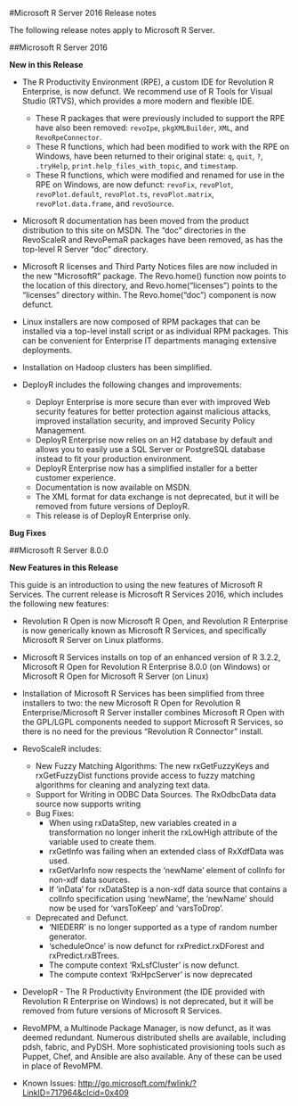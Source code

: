 #Microsoft R Server 2016 Release notes

The following release notes apply to Microsoft R Server.

##Microsoft R Server 2016

**New in this Release**

+ The R Productivity Environment (RPE), a custom IDE for Revolution R Enterprise, is now defunct. We recommend use of R Tools for Visual Studio (RTVS), which provides a more modern and flexible IDE. 
  + These R packages that were previously included to support the RPE have also been removed: `revoIpe`, `pkgXMLBuilder`, `XML`, and `RevoRpeConnector`. 
  + These R functions, which had been modified to work with the RPE on Windows, have been returned to their original state: `q`, `quit`, `?`, `.tryHelp`, `print.help_files_with_topic`, and `timestamp`. 
  + These R functions, which were modified and renamed for use in the RPE on Windows, are now defunct: `revoFix`, `revoPlot`, `revoPlot.default`, `revoPlot.ts`, `revoPlot.matrix`, `revoPlot.data.frame`, and `revoSource`.
 
+ Microsoft R documentation has been moved from the product distribution to this site on MSDN. The “doc” directories in the RevoScaleR and RevoPemaR packages have been removed, as has the top-level R Server “doc” directory.

+ Microsoft R licenses and Third Party Notices files are now included in the new “MicrosoftR” package. The Revo.home() function now points to the location of this directory, and Revo.home(“licenses”) points to the “licenses” directory within. The Revo.home(“doc”) component is now defunct.

+ Linux installers are now composed of RPM packages that can be installed via a top-level install script or as individual RPM packages. This can be convenient for Enterprise IT departments managing extensive deployments.

+ Installation on Hadoop clusters has been simplified.

+ DeployR includes the following changes and improvements:
    - Deployr Enterprise is more secure than ever with improved Web security features for better protection against malicious attacks, improved installation security, and improved Security Policy Management.
    - DeployR Enterprise now relies on an H2 database by default and allows you to easily use a SQL Server or PostgreSQL database instead to fit your production environment. 
    - DeployR Enterprise now has a simplified installer for a better customer experience.
    - Documentation is now available on MSDN.
    - The XML format for data exchange is not deprecated, but it will be removed from future versions of DeployR.
    - This release is of DeployR Enterprise only.


**Bug Fixes**

##Microsoft R Server 8.0.0

**New Features in this Release**

This guide is an introduction to using the new features of Microsoft R Services. The current release is Microsoft R Services 2016, which includes the following new features:

+ Revolution R Open is now Microsoft R Open, and Revolution R Enterprise is now generically known as Microsoft R Services, and specifically Microsoft R Server on Linux platforms.

+ Microsoft R Services installs on top of an enhanced version of R 3.2.2, Microsoft R Open for Revolution R Enterprise 8.0.0 (on Windows) or Microsoft R Open for Microsoft R Server (on Linux)

+ Installation of Microsoft R Services has been simplified from three installers to two: the new Microsoft R Open for Revolution R Enterprise/Microsoft R Server installer combines Microsoft R Open with the GPL/LGPL components needed to support Microsoft R Services, so there is no need for the previous “Revolution R Connector” install.

+ RevoScaleR includes:
    + New Fuzzy Matching Algorithms: The new rxGetFuzzyKeys and rxGetFuzzyDist functions provide access to fuzzy matching 
algorithms for cleaning and analyzing text data.
    + Support for Writing in ODBC Data Sources. The RxOdbcData data source now supports writing
    + Bug Fixes: 
        + When using rxDataStep, new variables created in a transformation no longer inherit the rxLowHigh attribute of the variable used to create them.
        + rxGetInfo was failing when an extended class of RxXdfData was used.
        + rxGetVarInfo now respects the ‘newName’ element of colInfo for non-xdf data sources.
        + If ‘inData’ for rxDataStep is a non-xdf data source that contains a colInfo specification using ‘newName’, the ‘newName’ should now be used for ‘varsToKeep’ and ‘varsToDrop’.
    + Deprecated and Defunct. 
        + ‘NIEDERR’ is no longer supported as a type of random number generator.
        + ‘scheduleOnce’ is now defunct for rxPredict.rxDForest and rxPredict.rxBTrees.
        + The compute context ‘RxLsfCluster’ is now defunct.
        + The compute context ‘RxHpcServer’ is now deprecated

+ DevelopR - The R Productivity Environment (the IDE provided with Revolution R Enterprise on Windows) is not deprecated, but it will be removed from future versions of Microsoft R Services.

+ RevoMPM, a Multinode Package Manager, is now defunct, as it was deemed redundant. Numerous distributed shells are available, including pdsh, fabric, and PyDSH. More sophisticated provisioning tools such as Puppet, Chef, and Ansible are also available. Any of these can be used in place of RevoMPM.

+ Known Issues: http://go.microsoft.com/fwlink/?LinkID=717964&clcid=0x409
